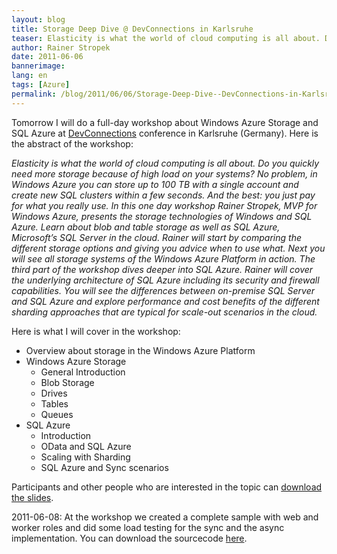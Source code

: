 ```yaml
---
layout: blog
title: Storage Deep Dive @ DevConnections in Karlsruhe 
teaser: Elasticity is what the world of cloud computing is all about. Do you quickly need more storage because of high load on your systems? No problem, in Windows Azure you can store up to 100 TB with a single account and create new SQL clusters within a few seconds. And the best -  you just pay for what you really use. In this one day workshop Rainer Stropek, MVP for Windows Azure, presents the storage technologies of Windows and SQL Azure. Learn about blob and table storage as well as SQL Azure, Microsoft’s SQL Server in the cloud.
author: Rainer Stropek
date: 2011-06-06
bannerimage: 
lang: en
tags: [Azure]
permalink: /blog/2011/06/06/Storage-Deep-Dive--DevConnections-in-Karlsruhe-
---
```


<p>Tomorrow I will do a full-day workshop about Windows Azure Storage and SQL Azure at <a href="http://www.devconnections.com/germany" target="__blank">DevConnections</a> conference in Karlsruhe (Germany). Here is the abstract of the workshop:</p><p>
  <em>Elasticity is what the world of cloud computing is all about. Do you quickly need more storage because of high load on your systems? No problem, in Windows Azure you can store up to 100 TB with a single account and create new SQL clusters within a few seconds. And the best: you just pay for what you really use. In this one day workshop Rainer Stropek, MVP for Windows Azure, presents the storage technologies of Windows and SQL Azure. Learn about blob and table storage as well as SQL Azure, Microsoft’s SQL Server in the cloud. Rainer will start by comparing the different storage options and giving you advice when to use what. Next you will see all storage systems of the Windows Azure Platform in action. The third part of the workshop dives deeper into SQL Azure. Rainer will cover the underlying architecture of SQL Azure including its security and firewall capabilities. You will see the differences between on-premise SQL Server and SQL Azure and explore performance and cost benefits of the different sharding approaches that are typical for scale-out scenarios in the cloud.</em>
</p><p>Here is what I will cover in the workshop:</p><ul>
  <li>Overview about storage in the Windows Azure Platform</li>
  <li>Windows Azure Storage

<ul><li>General Introduction</li><li>Blob Storage</li><li>Drives</li><li>Tables</li><li>Queues</li></ul></li>
  <li>SQL Azure

<ul><li>Introduction</li><li>OData and SQL Azure</li><li>Scaling with Sharding</li><li>SQL Azure and Sync scenarios</li></ul></li>
</ul><p>Participants and other people who are interested in the topic can <a href="{{site.baseurl}}/content/images/blog/2011/06/Windows and SQL Azure Storage Deep Dive.pdf" target="_blank">download the slides</a>.</p><p class="InfoBox">2011-06-08: At the workshop we created a complete sample with web and worker roles and did some load testing for the sync and the async implementation. You can download the sourcecode <a href="{{site.baseurl}}/content/images/blog/2011/06/Tickets.zip" target="_blank">here</a>.</p>